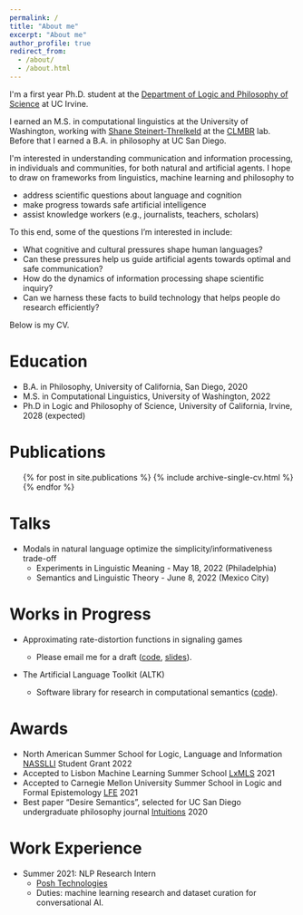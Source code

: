 ```yaml
---
permalink: /
title: "About me"
excerpt: "About me"
author_profile: true
redirect_from: 
  - /about/
  - /about.html
---
```


I'm a first year Ph.D. student at the [Department of Logic and Philosophy of Science](https://www.lps.uci.edu/) at UC Irvine.

I earned an M.S. in computational linguistics at the University of Washington, working with [Shane Steinert-Threlkeld](https://www.shane.st/) at the [CLMBR](https://clmbr.shane.st/) lab. Before that I earned a B.A. in philosophy at UC San Diego.

I'm interested in understanding communication and information processing, in individuals and communities, for both natural and artificial agents. I hope to draw on frameworks from linguistics, machine learning and philosophy to

* address scientific questions about language and cognition
* make progress towards safe artificial intelligence
* assist knowledge workers (e.g., journalists, teachers, scholars)

To this end, some of the questions I’m interested in include:

* What cognitive and cultural pressures shape human languages?
* Can these pressures help us guide artificial agents towards optimal and safe communication?
* How do the dynamics of information processing shape scientific inquiry?
* Can we harness these facts to build technology that helps people do research efficiently?

Below is my CV.

Education
======
* B.A. in Philosophy, University of California, San Diego, 2020
* M.S. in Computational Linguistics, University of Washington, 2022
* Ph.D in Logic and Philosophy of Science, University of California, Irvine, 2028 (expected)

<!-- Work experience
======
* Summer 2015: Research Assistant
  * Github University
  * Duties included: Tagging issues
  * Supervisor: Professor Git

* Fall 2015: Research Assistant
  * Github University
  * Duties included: Merging pull requests
  * Supervisor: Professor Hub
  
Skills
======
* Skill 1
* Skill 2
  * Sub-skill 2.1
  * Sub-skill 2.2
  * Sub-skill 2.3
* Skill 3 -->

Publications
======

  <ul>{% for post in site.publications %}
    {% include archive-single-cv.html %}
  {% endfor %}</ul>
  
Talks
======

* Modals in natural language optimize the simplicity/informativeness trade-off
  * Experiments in Linguistic Meaning -  May 18, 2022 (Philadelphia)
  * Semantics and Linguistic Theory - June 8, 2022 (Mexico City)

<!-- Teaching
======
  <ul>{% for post in site.teaching %}
    {% include archive-single-cv.html %}
  {% endfor %}</ul>
  
Service and leadership
======
* Currently signed in to 43 different slack teams -->

Works in Progress
======

* Approximating rate-distortion functions in signaling games
  * Please email me for a draft ([code](https://github.com/nathimel/effcomm-simmax), [slides]((https://docs.google.com/presentation/d/1b9pQiHUzUjt2d063srBtBp_58PhuIZz_LRYaLxg35uw/edit?usp=sharing))).

* The Artificial Language Toolkit (ALTK)
  * Software library for research in computational semantics ([code](https://github.com/nathimel/altk)).

Awards
======

* North American Summer School for Logic, Language and Information [NASSLLI](https://ml-la.github.io/nasslli2022/) Student Grant 2022
* Accepted to Lisbon Machine Learning Summer School [LxMLS](http://lxmls.it.pt/2021/) 2021
* Accepted to Carnegie Mellon University Summer School in Logic and Formal Epistemology [LFE](https://www.cmu.edu/dietrich/philosophy/undergraduate/summer-school/) 2021
* Best paper “Desire Semantics”, selected for UC San Diego undergraduate philosophy journal [Intuitions](https://ucsdphilclub.wordpress.com/events/intuitions/) 2020

Work Experience
======
* Summer 2021: NLP Research Intern
  * [Posh Technologies](https://www.posh.tech/?gclid=CjwKCAjw6raYBhB7EiwABge5Ki_QhTY5N-OnouE_tKSYV8QJvZr-x9IYxgGC6kzvX8KiBjGvPIW1PRoCkLAQAvD_BwE)
  * Duties: machine learning research and dataset curation for conversational AI.
